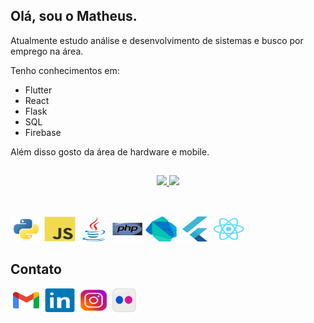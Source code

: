 ## Olá, sou o Matheus.

<p>Atualmente estudo análise e desenvolvimento de sistemas e busco por emprego na área.</p>
<p>Tenho conhecimentos em:</p>
<ul>
<li>Flutter</li>
<li>React</li>
<li>Flask</li>
<li>SQL</li>
<li>Firebase</li>
</ul>
<p>Além disso gosto da área de hardware e mobile.</p>

##
<div align="center">
  <a href="https://github.com/GuiCardilho">
  <img height="165em" src="https://github-readme-stats.vercel.app/api?username=matheusrmatias&show_icons=true&theme=great-gatsby&include_all_commits=true&count_private=true"/>
  <img height="165em" src="https://github-readme-stats.vercel.app/api/top-langs/?username=matheusrmatias&layout=compact&langs_count=10&theme=great-gatsby"/>
 </div>
 
 ##  
  
<div style="display: inline_block"><br>
    <a href='https://www.python.org/' target='_blank'><img src="images/python-original.svg" height="40" width="50" alt='Python'/></a>
    <a href='https://www.ecma-international.org/' target='_blank'><img src="images/javascript-original.svg" height="40" width="50" alt='JavaScript'/></a>
    <a href='https://www.java.com/pt-BR/' target='_blank'><img src="images/java-original.svg" height="40" width="50" alt='Java'/></a>
    <a href='https://www.php.net/' target='_blank'><img src="images/php-original.svg" height="40" width="50" alt='PHP'/></a>
    <a href='https://dart.dev/' target='_blank'><img src="images/dart-original.svg" height="40" width="50" alt='Dart'/></a>
    <a href='https://flutter.dev/' target='_blank'><img src="images/flutter-original.svg" height="40" width="50" alt='Flutter'/></a>
    <a href='https://react.dev/' target='_blank'><img src="images/react-original.svg" height="40" width="50" alt='React'/></a>
          
          
</div>

##

## Contato
<a href='mailto:contato@matheusrmatias.dev.br' target='_blank'><img src="images/gmail-original.svg" height="40" width="50" alt='E-mail'/></a>
<a href='https://www.linkedin.com/in/matheusrmatias/' target='_blank'><img src="images/linkedin-original.svg" height="40" width="50" alt='Linkedin'/></a>
<a href='https://www.instagram.com/matheusrmatias' target='_blank'><img src="images/instagram-original.svg" height="40" width="50" alt='Instagram'/></a>
<a href='https://www.flickr.com/photos/matheusrmatias/' target='_blank'><img src="images/flickr-original.svg" height="40" width="40" alt='Flickr'/></a>